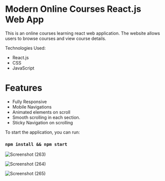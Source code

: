 # Modern Online Courses React.js Web App

This is an online courses learning react web application. The website allows users to browse courses and view course details.

Technologies Used:
- React.js
- CSS
- JavaScript

# Features
- Fully Responsive
- Mobile Navigations
- Animated elements on scroll
- Smooth scrolling in each section.
- Sticky Navigation on scrolling

To start the application, you can run:

### `npm install && npm start`

![Screenshot (263)](https://user-images.githubusercontent.com/119309614/222023647-f20ec677-d442-42cc-b8f7-307cc2d93ec4.png)

![Screenshot (264)](https://user-images.githubusercontent.com/119309614/222023723-58379e11-4cdb-441a-b4bb-4ee2abb2a6a5.png)

![Screenshot (265)](https://user-images.githubusercontent.com/119309614/222023597-bb401dbb-c670-4a9a-8f98-9da404fb17f4.png)
